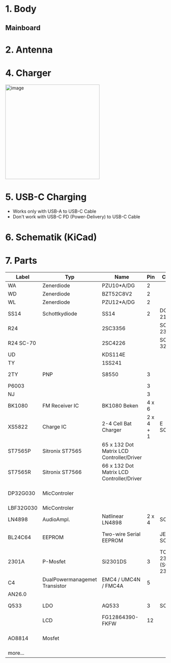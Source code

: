 # 1. Body
## Mainboard
# 2. Antenna


# 4. Charger
<img width="296" alt="image" src="https://github.com/ludwich66/Quansheng_UV-K5_Firmware/assets/12202733/c0781eef-aea1-4ad5-883b-f422187845b2">


# 5. USB-C Charging
* Works only with USB-A to USB-C Cable
* Don't work with USB-C PD (Power-Delivery) to USB-C Cable
# 6. Schematik (KiCad) 
# 7. Parts



Label | Typ | Name | Pin | Case | Manufacturer | Datasheet-Link | Param1 | Param2 | Param3
-- | -- | -- | -- | -- | -- | -- | -- | -- | --
WA | Zenerdiode | PZU10*A/DG | 2 |   | NXP |   | 1,0V |   |  
WD | Zenerdiode | BZT52C8V2 | 2 |   |   |   | 8,2V |   |  
WL | Zenerdiode | PZU12*A/DG | 2 |   | NXP |   | 1,2V |   |  
SS14 | Schottkydiode | SS14 | 2 | DO-214AC |   |   | 40V | 1A |  
R24 |   | 2SC3356 |   | SOT-23 |   |   |   |   |  
R24 SC-70 |   | 2SC4226 |   | SOT-323 |   |   |   |   |  
UD |   | KDS114E |   |   |   |   |   |   |  
TY |   | 1SS241 |   |   |   |   |   |   |  
2TY | PNP | S8550 | 3 |   |   | https://github.com/amnemonic/Quansheng_UV-K5_Firmware/blob/main/hardware/S8550-2TY-PNP_Datasheet.pdf |   |   |  
P6003 |   |   | 3 |   |   |   |   |   |  
NJ |   |   | 3 |   |   |   |   |   |  
BK1080 | FM Receiver IC | BK1080 Beken | 4 x 6 |   | Beken | https://github.com/amnemonic/Quansheng_UV-K5_Firmware/blob/main/hardware/BK1080_Datasheet_V2.7.pdf |   |   |  
XS5822 | Charge IC | 2-4 Cell Bat Charger | 2 x 4 + 1 | E SOP8 | ShenZen ChipSourceTek | https://github.com/amnemonic/Quansheng_UV-K5_Firmware/blob/main/hardware/XS5822_Datasheet_V1.0.pdf |   |   |  
ST7565P | Sitronix ST7565 | 65 x 132 Dot Matrix LCD Controller/Driver |   |   | Sitronix | https://github.com/amnemonic/Quansheng_UV-K5_Firmware/blob/main/hardware/ST7565P_Datasheet_V2.3.pdf |   |   |  
ST7565R | Sitronix ST7566 | 66 x 132 Dot Matrix LCD Controller/Driver |   |   | Sitronix | https://github.com/amnemonic/Quansheng_UV-K5_Firmware/blob/main/hardware/ST7565R_Datasheet_V1.7.pdf |   |   |  
DP32G030 | MicControler |   |   |   | Action Dynamic Tech.(HK) Trading Co. |   |   |   |  
LBF32G030 | MicControler |   |   |   |   |   |   |   |  
LN4898 | AudioAmpl. | Natlinear LN4898 | 2 x 4 | SOP8 | Natlinear | https://github.com/amnemonic/Quansheng_UV-K5_Firmware/blob/main/hardware/LN4898_Datasheet.pdf | 1W |   |  
BL24C64 | EEPROM | Two-wire Serial EEPROM |   | JEDEC SOIC | Shanghai Belling Corp., Ltd | https://github.com/ludwich66/Quansheng_UV-K5_Firmware/blob/main/hardware/BL24C64_Datasheet.pdf | 64K 8192*8 |   |  
2301A | P-Mosfet | Si2301DS | 3 | TO-236 (SOT-23) | Vishay | https://github.com/amnemonic/Quansheng_UV-K5_Firmware/blob/main/hardware/2301A_SI2301_Datasheet.pdf | 2,5V |   | 1,25W
C4 | DualPowermanagemet Transistor | EMC4 / UMC4N / FMC4A | 5 |   |   |   |   |   |  
AN26.0 |   |   |   |   |   |   |   |   |  
Q533 | LDO | AQ533 | 3 | SOT89 | acutechnoligy | https://github.com/amnemonic/Quansheng_UV-K5_Firmware/blob/main/hardware/AQ533_AcutechnologySemiconductor.pdf | 3,3V |   |  
  | LCD | FG12864390-FKFW | 12 |   |   |   | 128x64 px |   |  
AO8814 | Mosfet |   |   |   | Alpha & Omega Semiconductor, Ltd. |   |   |   |  
more... |   |   |   |   |   |   |  




